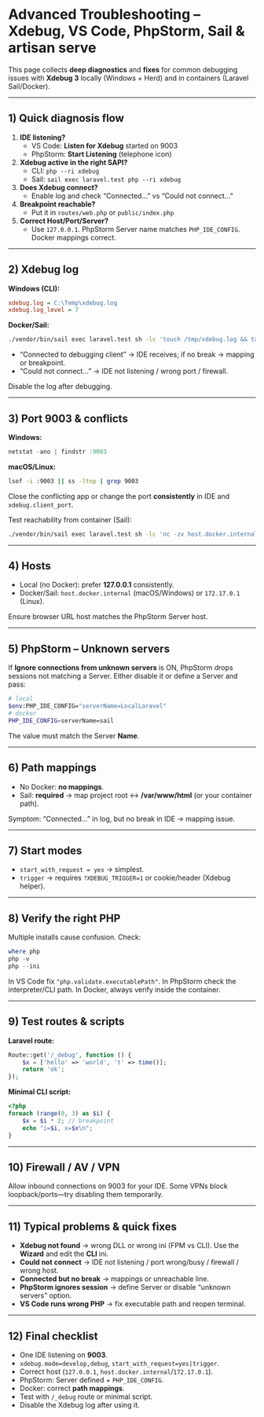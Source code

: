 # Advanced Troubleshooting – Xdebug, VS Code, PhpStorm, Sail & artisan serve

This page collects **deep diagnostics** and **fixes** for common debugging issues with **Xdebug 3** locally (Windows + Herd) and in containers (Laravel Sail/Docker).

---

## 1) Quick diagnosis flow
1. **IDE listening?**  
   - VS Code: **Listen for Xdebug** started on 9003  
   - PhpStorm: **Start Listening** (telephone icon)  
2. **Xdebug active in the right SAPI?**  
   - CLI: `php --ri xdebug`  
   - Sail: `sail exec laravel.test php --ri xdebug`  
3. **Does Xdebug connect?**  
   - Enable log and check “Connected…” vs “Could not connect…”  
4. **Breakpoint reachable?**  
   - Put it in `routes/web.php` or `public/index.php`  
5. **Correct Host/Port/Server?**  
   - Use `127.0.0.1`. PhpStorm Server name matches `PHP_IDE_CONFIG`. Docker mappings correct.

---

## 2) Xdebug log
**Windows (CLI):**
```ini
xdebug.log = C:\Temp\xdebug.log
xdebug.log_level = 7
```
**Docker/Sail:**
```bash
./vendor/bin/sail exec laravel.test sh -lc 'touch /tmp/xdebug.log && tail -f /tmp/xdebug.log'
```

- “Connected to debugging client” → IDE receives; if no break → mapping or breakpoint.
- “Could not connect…” → IDE not listening / wrong port / firewall.

Disable the log after debugging.

---

## 3) Port 9003 & conflicts
**Windows:**
```powershell
netstat -ano | findstr :9003
```
**macOS/Linux:**
```bash
lsof -i :9003 || ss -ltnp | grep 9003
```
Close the conflicting app or change the port **consistently** in IDE and `xdebug.client_port`.

Test reachability from container (Sail):
```bash
./vendor/bin/sail exec laravel.test sh -lc 'nc -zv host.docker.internal 9003 || nc -zv 172.17.0.1 9003 || echo "port closed"'
```

---

## 4) Hosts
- Local (no Docker): prefer **127.0.0.1** consistently.
- Docker/Sail: `host.docker.internal` (macOS/Windows) or `172.17.0.1` (Linux).

Ensure browser URL host matches the PhpStorm Server host.

---

## 5) PhpStorm – Unknown servers
If **Ignore connections from unknown servers** is ON, PhpStorm drops sessions not matching a Server. Either disable it or define a Server and pass:
```bash
# local
$env:PHP_IDE_CONFIG="serverName=LocalLaravel"
# docker
PHP_IDE_CONFIG=serverName=sail
```
The value must match the Server **Name**.

---

## 6) Path mappings
- No Docker: **no mappings**.  
- Sail: **required** → map project root ↔ **/var/www/html** (or your container path).

Symptom: “Connected…” in log, but no break in IDE → mapping issue.

---

## 7) Start modes
- `start_with_request = yes` → simplest.
- `trigger` → requires `?XDEBUG_TRIGGER=1` or cookie/header (Xdebug helper).

---

## 8) Verify the right PHP
Multiple installs cause confusion. Check:
```powershell
where php
php -v
php --ini
```
In VS Code fix `"php.validate.executablePath"`. In PhpStorm check the interpreter/CLI path. In Docker, always verify inside the container.

---

## 9) Test routes & scripts
**Laravel route:**
```php
Route::get('/_debug', function () {
    $x = ['hello' => 'world', 't' => time()];
    return 'ok';
});
```
**Minimal CLI script:**
```php
<?php
foreach (range(0, 3) as $i) {
    $x = $i * 2; // breakpoint
    echo "i=$i, x=$x\n";
}
```

---

## 10) Firewall / AV / VPN
Allow inbound connections on 9003 for your IDE. Some VPNs block loopback/ports—try disabling them temporarily.

---

## 11) Typical problems & quick fixes
- **Xdebug not found** → wrong DLL or wrong ini (FPM vs CLI). Use the **Wizard** and edit the **CLI** ini.
- **Could not connect** → IDE not listening / port wrong/busy / firewall / wrong host.
- **Connected but no break** → mappings or unreachable line.
- **PhpStorm ignores session** → define Server or disable “unknown servers” option.
- **VS Code runs wrong PHP** → fix executable path and reopen terminal.

---

## 12) Final checklist
- One IDE listening on **9003**.  
- `xdebug.mode=develop,debug`, `start_with_request=yes|trigger`.  
- Correct host (`127.0.0.1`, `host.docker.internal`/`172.17.0.1`).  
- PhpStorm: Server defined + `PHP_IDE_CONFIG`.  
- Docker: correct **path mappings**.  
- Test with `/_debug` route or minimal script.  
- Disable the Xdebug log after using it.
